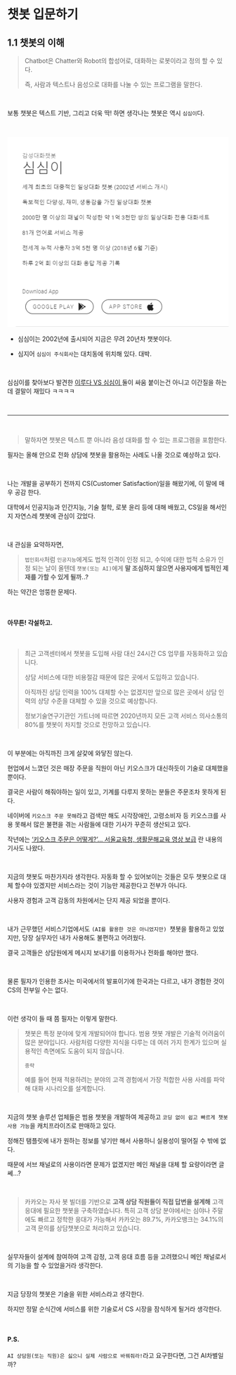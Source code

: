 # 챗봇 입문하기

## 1.1 챗봇의 이해

> Chatbot은 Chatter와 Robot의 합성어로, 대화하는 로봇이라고 정의 할 수 있다.
>
> 즉, 사람과 텍스트나 음성으로 대화를 나눌 수 있는 프로그램을 말한다.

<br/>

보통 챗봇은 텍스트 기반, 그리고 더욱 딱! 하면 생각나는 챗봇은 역시 `심심이`다.

<br/>

![](https://github.com/ktae23/Chat-Bot/blob/master/Chatbot_Study/CHAPTER_1/img/simsimi.png)

- 심심이는 2002년에 출시되어 지금은 무려 20년차 챗봇이다.

- 심지어 `심심이 주식회사`는 대치동에 위치해 있다. 대박.

<br/>

심심이를 찾아보다 발견한 [이루다 VS 심심이 ](https://www.youtube.com/watch?v=TETGGUPEVl0)둘이 싸움 붙이는건 아니고 이간질을 하는데 결말이 재밌다 ㅋㅋㅋㅋ

<br/>

---

<br/>

>  말하자면 챗봇은 텍스트 뿐 아니라 음성 대화를 할 수 있는 프로그램을 포함한다.

필자는 올해 안으로 전화 상담에 챗봇을 활용하는 사례도 나올 것으로 예상하고 있다.

<br/>

나는 개발을 공부하기 전까지 CS(Customer Satisfaction)일을 해왔기에, 이 말에 매우 공감 한다.

대학에서 인공지능과 인간지능, 기술 철학, 로봇 윤리 등에 대해 배웠고, CS일을 해서인지 자연스레 챗봇에 관심이 갔었다.

<br/>

내 관심을 요약하자면,

> `법인회사`처럼 `인공지능`에게도 법적 인격이 인정 되고, 수익에 대한 법적 소유가 인정 되는 날이 올텐데 `챗봇(또는 AI)`에게 **말 조심하지 않으면 사용자에게 법적인 제재를 가할 수 있게 될까..?**

하는 약간은 엉뚱한 문제다.

<br/>

#### 아무튼! 각설하고.

<br/>

> 최근 고객센터에서 챗봇을 도입해 사람 대신 24시간 CS 업무를 자동화하고 있습니다.
>
> 상담 서비스에 대한 비용절감 때문에 많은 곳에서 도입하고 있습니다.
>
> 아직까진 상담 인력을 100% 대체할 수는 없겠지만 앞으로 많은 곳에서 상담 인력의 상당 수준을 대체할 수 있을 것으로 예상합니다.
>
> 정보기술연구기관인 가트너에 따르면 2020년까지 모든 고객 서비스 의사소통의 80%를 챗봇이 차지할 것으로 전망하고 있습니다.

<br/>

이 부분에는 아직까진 크게 살갗에 와닿진 않는다. 

현업에서 느꼈던 것은 매장 주문을 직원이 아닌 키오스크가 대신하듯이 기술로 대체했을 뿐이다.

결국은 사람이 해줘야하는 일이 있고, 기계를 다루지 못하는 분들은 주문조차 못하게 된다.

네이버에 `키오스크 주문 못해`라고 검색만 해도 시각장애인, 고령소비자 등 키오스크를 사용 못해서 많은 불편을 겪는 사람들에 대한 기사가 꾸준히 생산되고 있다.

작년에는 [‘키오스크 주문은 어떻게?’… 서울교육청, 생활문해교육 영상 보급](http://www.segye.com/newsView/20200805509417?OutUrl=naver) 란 내용의 기사도 나왔다.

<br/>

지금의 챗봇도 마찬가지라 생각한다. 자동화 할 수 있어보이는 것들은 모두 챗봇으로 대체 할수야 있겠지만 서비스라는 것이 기능만 제공한다고 전부가 아니다.

사용자 경험과 고객 감동의 차원에서는 단지 제공 되었을 뿐이다.

<br/>

내가 근무했던 서비스기업에서도 `(AI를 활용한 것은 아니었지만) `챗봇을 활용하고 있었지만, 당장 실무자인 내가 사용해도 불편하고 어려웠다.

결국 고객들은 상담원에게 메시지 보내기를 이용하거나 전화를 해야만 했다.

<br/>

물론 필자가 인용한 조사는 미국에서의 발표이기에 한국과는 다르고, 내가 경험한 것이 CS의 전부일 수는 없다.

<br/>

이런 생각이 들 때 쯤 필자는 이렇게 말한다.

>챗봇은 특정 분야에 맞게 개발되어야 합니다. 범용 챗봇 개발은 기술적 어려움이 많은 분야입니다. 사람처럼 다양한 지식을 다루는 데 여러 가지 한계가 있으며 실용적인 측면에도 도움이 되지 않습니다.
>
>`중략`
>
>예를 들어 현재 적용하려는 분야의 고객 경험에서 가장 적합한 사용 사례를 파악해 대화 시나리오를 설계합니다.

<br/>

지금의 챗봇 솔루션 업체들은 범용 챗봇을 개발하여 제공하고 `코딩 없이 쉽고 빠르게 챗봇 사용 가능`을 캐치프라이즈로 판매하고 있다.

정해진 탬플릿에 내가 원하는 정보를 넣기만 해서 사용하니 실용성이 떨어질 수 밖에 없다.

때문에 서브 채널로의 사용이라면 문제가 없겠지만 메인 채널을 대체 할 요량이라면 글쎄...?

<br/>

>카카오는 자사 봇 빌더를 기반으로 **고객 상담 직원들이 직접 답변을 설계해** 고객 응대에 필요한 챗봇을 구축하였습니다. 특히 고객 상담 분야에서는 심야나 주말에도 빠르고 정학한 응대가 가능해서 카카오는 89.7%, 카카오뱅크는 34.1%의 고객 문의를 상담챗봇으로 처리하고 있습니다.

<br/>

실무자들이 설계에 참여하여 고객 감정, 고객 응대 흐름 등을 고려했으니 메인 채널로서의 기능을 할 수 있었을거라 생각한다.

<br/>

지금 당장의 챗봇은 기술을 위한 서비스라고 생각한다.

하지만 정말 순식간에 서비스를 위한 기술로서 CS 시장을 잠식하게 될거라 생각한다.

<br/>

#### P.S.

`AI 상담원(또는 직원)은 싫으니 실제 사람으로 바꿔줘라!`라고 요구한다면, 그건 AI차별일까?